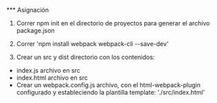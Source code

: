 *** Asignación

1. Correr npm init en el directorio de proyectos para generar el archivo package.json

2. Correr 'npm install webpack webpack-cli --save-dev'

3. Crear un src y dist directorio con los contenidos:

* index.js archivo en src
* index.html archivo en src
* Crear un webpack.config.js archivo, con el html-webpack-plugin configurado y estableciendo la plantilla template: './src/index.html'

